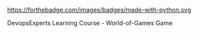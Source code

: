https://forthebadge.com/images/badges/made-with-python.svg

DevopsExperts Learning Course - World-of-Games Game
